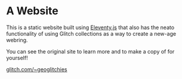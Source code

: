# A Website

This is a static website built using [Eleventy.js](https://www.11ty.dev/) that also has the neato functionality of using Glitch collections as a way to create a new-age webring.

You can see the original site to learn more and to make a copy of for yourself!


[glitch.com/~geoglitchies](https://glitch.com/~geoglitchies)
